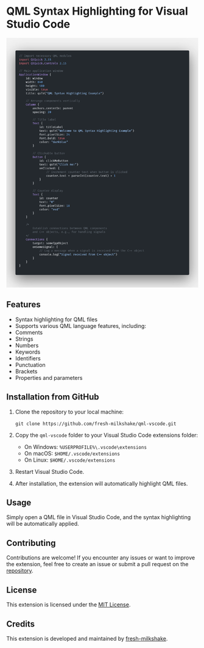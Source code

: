 # QML Syntax Highlighting for Visual Studio Code

![QML Syntax Highlighting Preview](images/preview.png)

## Features

* Syntax highlighting for QML files
* Supports various QML language features, including:
* Comments
* Strings
* Numbers
* Keywords
* Identifiers
* Punctuation
* Brackets
* Properties and parameters

## Installation from GitHub

1. Clone the repository to your local machine:
   
   ```
   git clone https://github.com/fresh-milkshake/qml-vscode.git
   ```

2. Copy the `qml-vscode` folder to your Visual Studio Code extensions folder:
   
   * On Windows: `%USERPROFILE%\.vscode\extensions`
   * On macOS: `$HOME/.vscode/extensions`
   * On Linux: `$HOME/.vscode/extensions`

3. Restart Visual Studio Code.

4. After installation, the extension will automatically highlight QML files.

## Usage

Simply open a QML file in Visual Studio Code, and the syntax highlighting will be automatically applied.

## Contributing

Contributions are welcome! If you encounter any issues or want to improve the extension, feel free to create an issue or submit a pull request on the [repository](https://github.com/fresh-milkshake/qml-vscode).

## License

This extension is licensed under the [MIT License](LICENSE).

## Credits

This extension is developed and maintained by [fresh-milkshake](https://github.com/fresh-milkshake).
